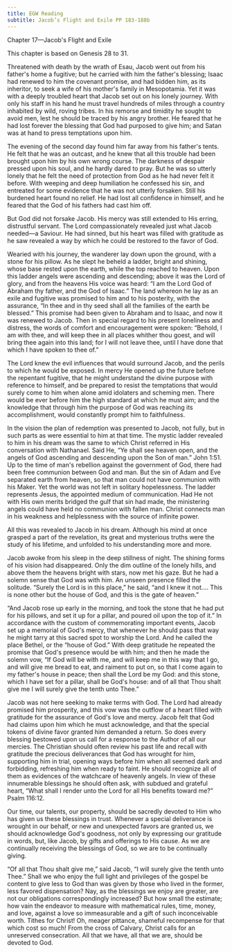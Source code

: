 ```yaml
---
title: EGW Reading
subtitle: Jacob’s Flight and Exile PP 183-188b
---
```


Chapter 17—Jacob's Flight and Exile

This chapter is based on Genesis 28 to 31.

Threatened with death by the wrath of Esau, Jacob went out from his father's home a fugitive; but he carried with him the father's blessing; Isaac had renewed to him the covenant promise, and had bidden him, as its inheritor, to seek a wife of his mother's family in Mesopotamia. Yet it was with a deeply troubled heart that Jacob set out on his lonely journey. With only his staff in his hand he must travel hundreds of miles through a country inhabited by wild, roving tribes. In his remorse and timidity he sought to avoid men, lest he should be traced by his angry brother. He feared that he had lost forever the blessing that God had purposed to give him; and Satan was at hand to press temptations upon him.

The evening of the second day found him far away from his father's tents. He felt that he was an outcast, and he knew that all this trouble had been brought upon him by his own wrong course. The darkness of despair pressed upon his soul, and he hardly dared to pray. But he was so utterly lonely that he felt the need of protection from God as he had never felt it before. With weeping and deep humiliation he confessed his sin, and entreated for some evidence that he was not utterly forsaken. Still his burdened heart found no relief. He had lost all confidence in himself, and he feared that the God of his fathers had cast him off.

But God did not forsake Jacob. His mercy was still extended to His erring, distrustful servant. The Lord compassionately revealed just what Jacob needed—a Saviour. He had sinned, but his heart was filled with gratitude as he saw revealed a way by which he could be restored to the favor of God.

Wearied with his journey, the wanderer lay down upon the ground, with a stone for his pillow. As he slept he beheld a ladder, bright and shining, whose base rested upon the earth, while the top reached to heaven. Upon this ladder angels were ascending and descending; above it was the Lord of glory, and from the heavens His voice was heard: “I am the Lord God of Abraham thy father, and the God of Isaac.” The land whereon he lay as an exile and fugitive was promised to him and to his posterity, with the assurance, “In thee and in thy seed shall all the families of the earth be blessed.” This promise had been given to Abraham and to Isaac, and now it was renewed to Jacob. Then in special regard to his present loneliness and distress, the words of comfort and encouragement were spoken: “Behold, I am with thee, and will keep thee in all places whither thou goest, and will bring thee again into this land; for I will not leave thee, until I have done that which I have spoken to thee of.”

The Lord knew the evil influences that would surround Jacob, and the perils to which he would be exposed. In mercy He opened up the future before the repentant fugitive, that he might understand the divine purpose with reference to himself, and be prepared to resist the temptations that would surely come to him when alone amid idolaters and scheming men. There would be ever before him the high standard at which he must aim; and the knowledge that through him the purpose of God was reaching its accomplishment, would constantly prompt him to faithfulness.

In the vision the plan of redemption was presented to Jacob, not fully, but in such parts as were essential to him at that time. The mystic ladder revealed to him in his dream was the same to which Christ referred in His conversation with Nathanael. Said He, “Ye shall see heaven open, and the angels of God ascending and descending upon the Son of man.” John 1:51. Up to the time of man's rebellion against the government of God, there had been free communion between God and man. But the sin of Adam and Eve separated earth from heaven, so that man could not have communion with his Maker. Yet the world was not left in solitary hopelessness. The ladder represents Jesus, the appointed medium of communication. Had He not with His own merits bridged the gulf that sin had made, the ministering angels could have held no communion with fallen man. Christ connects man in his weakness and helplessness with the source of infinite power.

All this was revealed to Jacob in his dream. Although his mind at once grasped a part of the revelation, its great and mysterious truths were the study of his lifetime, and unfolded to his understanding more and more.

Jacob awoke from his sleep in the deep stillness of night. The shining forms of his vision had disappeared. Only the dim outline of the lonely hills, and above them the heavens bright with stars, now met his gaze. But he had a solemn sense that God was with him. An unseen presence filled the solitude. “Surely the Lord is in this place,” he said, “and I knew it not.... This is none other but the house of God, and this is the gate of heaven.”

“And Jacob rose up early in the morning, and took the stone that he had put for his pillows, and set it up for a pillar, and poured oil upon the top of it.” In accordance with the custom of commemorating important events, Jacob set up a memorial of God's mercy, that whenever he should pass that way he might tarry at this sacred spot to worship the Lord. And he called the place Bethel, or the “house of God.” With deep gratitude he repeated the promise that God's presence would be with him; and then he made the solemn vow, “If God will be with me, and will keep me in this way that I go, and will give me bread to eat, and raiment to put on, so that I come again to my father's house in peace; then shall the Lord be my God: and this stone, which I have set for a pillar, shall be God's house: and of all that Thou shalt give me I will surely give the tenth unto Thee.”

Jacob was not here seeking to make terms with God. The Lord had already promised him prosperity, and this vow was the outflow of a heart filled with gratitude for the assurance of God's love and mercy. Jacob felt that God had claims upon him which he must acknowledge, and that the special tokens of divine favor granted him demanded a return. So does every blessing bestowed upon us call for a response to the Author of all our mercies. The Christian should often review his past life and recall with gratitude the precious deliverances that God has wrought for him, supporting him in trial, opening ways before him when all seemed dark and forbidding, refreshing him when ready to faint. He should recognize all of them as evidences of the watchcare of heavenly angels. In view of these innumerable blessings he should often ask, with subdued and grateful heart, “What shall I render unto the Lord for all His benefits toward me?” Psalm 116:12.

Our time, our talents, our property, should be sacredly devoted to Him who has given us these blessings in trust. Whenever a special deliverance is wrought in our behalf, or new and unexpected favors are granted us, we should acknowledge God's goodness, not only by expressing our gratitude in words, but, like Jacob, by gifts and offerings to His cause. As we are continually receiving the blessings of God, so we are to be continually giving.

“Of all that Thou shalt give me,” said Jacob, “I will surely give the tenth unto Thee.” Shall we who enjoy the full light and privileges of the gospel be content to give less to God than was given by those who lived in the former, less favored dispensation? Nay, as the blessings we enjoy are greater, are not our obligations correspondingly increased? But how small the estimate; how vain the endeavor to measure with mathematical rules, time, money, and love, against a love so immeasurable and a gift of such inconceivable worth. Tithes for Christ! Oh, meager pittance, shameful recompense for that which cost so much! From the cross of Calvary, Christ calls for an unreserved consecration. All that we have, all that we are, should be devoted to God.